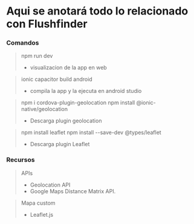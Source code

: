 # Aqui se anotará todo lo relacionado con Flushfinder <br/>

### Comandos
>npm run dev <br/>
> - visualizacion de la app en web

> ionic capacitor build android <br/>
> - compila la app y la ejecuta en android studio

> npm i cordova-plugin-geolocation
> npm install @ionic-native/geolocation
> - Descarga plugin geolocation

> npm install leaflet
> npm install --save-dev @types/leaflet
> - Descarga plugin Leaflet


### Recursos
> APIs
> + Geolocation API
> + Google Maps Distance Matrix API.

> Mapa custom
> + Leaflet.js
